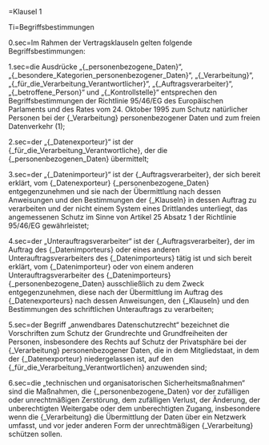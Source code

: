 =Klausel 1

Ti=Begriffsbestimmungen

0.sec=Im Rahmen der Vertragsklauseln gelten folgende Begriffsbestimmungen:

1.sec=die Ausdrücke „{_personenbezogene_Daten}“, „{_besondere_Kategorien_personenbezogener_Daten}“, „{_Verarbeitung}“, „{_für_die_Verarbeitung_Verantwortlicher}“, „{_Auftragsverarbeiter}“, „{_betroffene_Person}“ und „{_Kontrollstelle}“ entsprechen den Begriffsbestimmungen der Richtlinie 95/46/EG des Europäischen Parlaments und des Rates vom 24. Oktober 1995 zum Schutz natürlicher Personen bei der {_Verarbeitung} personenbezogener Daten und zum freien Datenverkehr (1);

2.sec=der „{_Datenexporteur}“ ist der {_für_die_Verarbeitung_Verantwortliche}, der die {_personenbezogenen_Daten} übermittelt;

3.sec=der „{_Datenimporteur}“ ist der {_Auftragsverarbeiter}, der sich bereit erklärt, vom {_Datenexporteur} {_personenbezogene_Daten} entgegenzunehmen und sie nach der Übermittlung nach dessen Anweisungen und den Bestimmungen der {_Klauseln} in dessen Auftrag zu verarbeiten und der nicht einem System eines Drittlandes unterliegt, das angemessenen Schutz im Sinne von Artikel 25 Absatz 1 der Richtlinie 95/46/EG gewährleistet;

4.sec=der „Unterauftragsverarbeiter“ ist der {_Auftragsverarbeiter}, der im Auftrag des {_Datenimporteurs} oder eines anderen Unterauftragsverarbeiters des {_Datenimporteurs} tätig ist und sich bereit erklärt, vom {_Datenimporteur} oder von einem anderen Unterauftragsverarbeiter des {_Datenimporteurs} {_personenbezogene_Daten} ausschließlich zu dem Zweck entgegenzunehmen, diese nach der Übermittlung im Auftrag des {_Datenexporteurs} nach dessen Anweisungen, den {_Klauseln} und den Bestimmungen des schriftlichen Unterauftrags zu verarbeiten;

5.sec=der Begriff „anwendbares Datenschutzrecht“ bezeichnet die Vorschriften zum Schutz der Grundrechte und Grundfreiheiten der Personen, insbesondere des Rechts auf Schutz der Privatsphäre bei der {_Verarbeitung} personenbezogener Daten, die in dem Mitgliedstaat, in dem der {_Datenexporteur} niedergelassen ist, auf den {_für_die_Verarbeitung_Verantwortlichen} anzuwenden sind;

6.sec=die „technischen und organisatorischen Sicherheitsmaßnahmen“ sind die Maßnahmen, die {_personenbezogene_Daten} vor der zufälligen oder unrechtmäßigen Zerstörung, dem zufälligen Verlust, der Änderung, der unberechtigten Weitergabe oder dem unberechtigten Zugang, insbesondere wenn die {_Verarbeitung} die Übermittlung der Daten über ein Netzwerk umfasst, und vor jeder anderen Form der unrechtmäßigen {_Verarbeitung} schützen sollen.
